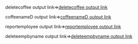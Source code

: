 deletecoffee output link=>[deletecoffee output link](https://github.com/poojaK853/JavaPrograms/blob/main/JDBC%20programs_2/p9_a.png)

coffeenameD output link=>[coffeenameD output link](https://github.com/poojaK853/JavaPrograms/blob/main/JDBC%20programs_2/p9_b.png)

reportemployee output link=>[reportemployee output link](https://github.com/poojaK853/JavaPrograms/blob/main/JDBC%20programs_2/p9_c.png)

deleteempbyname output link=>[deleteempbyname output link](https://github.com/poojaK853/JavaPrograms/blob/main/JDBC%20programs_2/p9_d.png)
